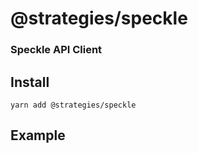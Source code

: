 # @strategies/speckle
### Speckle API Client


## Install
```
yarn add @strategies/speckle
```

## Example
